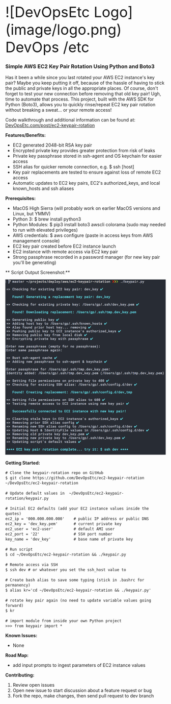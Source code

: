 <div style="vertical-align: text-align: left; font-size: 45px">![DevOpsEtc Logo](image/logo.png) DevOps /etc </div>

### Simple AWS EC2 Key Pair Rotation Using Python and Boto3

Has it been a while since you last rotated your AWS EC2 instance's key pair? Maybe you keep putting it off, because of the hassle of having to stick the public and private keys in all the appropriate places. Of course, don't forget to test your new connection before removing that old key pair! Ugh, time to automate that process. This project, built with the AWS SDK for Python (Boto3), allows you to quickly rinse/repeat EC2 key pair rotation without breaking a sweat... or your remote access!

Code walkthrough and additional information can be found at:  [DevOpsEtc.com/post/ec2-keypair-rotation](https://www.DevOpsEtc.com/post/ec2-keypair-rotation)

**Features/Benefits:**
  * EC2 generated 2048-bit RSA key pair
  * Encrypted private key provides greater protection from risk of leaks
  * Private key passphrase stored in ssh-agent and OS keychain for easier access
  * SSH alias for quicker remote connection, e.g. $ ssh [host]
  * Key pair replacements are tested to ensure against loss of remote EC2 access
  * Automatic updates to EC2 key pairs, EC2's authorized_keys, and local known_hosts and ssh aliases

**Prerequisites:**
  * MacOS High Sierra (will probably work on earlier MacOS versions and Linux, but YMMV)
  * Python 3: $ brew install python3
  * Python Modules: $ pip3 install boto3 awscli colorama (sudo may needed to run with elevated privileges)
  * AWS credentials: $ aws configure (paste in access keys from AWS management console)
  * EC2 key pair created before EC2 instance launch
  * EC2 instance with remote access via EC2 key pair
  * Strong passphrase recorded in a password manager (for new key pair you'll be generating)

  ** Script Output Screenshot:**

  <p align="center"> <img src="image/output.png"></p>

**Getting Started:**

    # Clone the keypair-rotation repo on GitHub
    $ git clone https://github.com/DevOpsEtc/ec2-keypair-rotation ~/DevOpsEtc/ec2-keypair-rotation

    # Update default values in  ~/DevOpsEtc/ec2-keypair-rotation/keypair.py

    # Initial EC2 defaults (add your EC2 instance values inside the quotes)
    ec2_ip = '000.000.000.000'    # public IP address or public DNS
    ec2_key = 'dev_key.pem'       # current private key
    ec2_user = 'ec2-user'         # default AMI user
    ec2_port = '22'               # SSH port number
    key_name = 'dev_key'          # base name of private key

    # Run script
    $ cd ~/DevOpsEtc/ec2-keypair-rotation && ./keypair.py

    # Remote access via SSH
    $ ssh dev # or whatever you set the ssh_host value to

    # Create bash alias to save some typing (stick in .bashrc for permanency)
    $ alias kr='cd ~/DevOpsEtc/ec2-keypair-rotation && ./keypair.py'

    # rotate key pair again (no need to update variable values going forward)
    $ kr

    # import module from inside your own Python project
    >>> from keypair import *

**Known Issues:**
- None

**Road Map:**
- add input prompts to ingest parameters of EC2 instance values

**Contributing:**
1. Review open issues
2. Open new issue to start discussion about a feature request or bug
3. Fork the repo, make changes, then send pull request to dev branch
